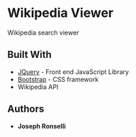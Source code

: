 # Wikipedia Viewer

Wikipedia search viewer

## Built With

* [JQuery](https://jquery.com/) - Front end JavaScript Library
* [Bootstrap](https://reactjs.org/) - CSS framework
* Wikipedia API

## Authors

* **Joseph Ronselli** 
